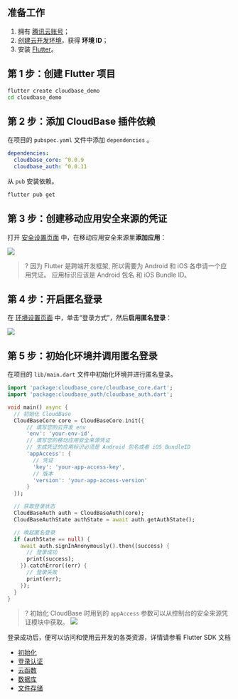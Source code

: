 ## 准备工作

1. 拥有 [腾讯云账号](https://cloud.tencent.com/document/product/378/17985)；
2. [创建云开发环境](https://cloud.tencent.com/document/product/876/41391)，获得 **环境 ID**；
3. 安装 [Flutter](https://flutter.cn/docs/get-started/install)。

## 第 1 步：创建 Flutter 项目

```sh
flutter create cloudbase_demo
cd cloudbase_demo
```

## 第 2 步：添加 CloudBase 插件依赖

在项目的 `pubspec.yaml` 文件中添加 `dependencies` 。

```yaml
dependencies:
  cloudbase_core: ^0.0.9
  cloudbase_auth: ^0.0.11
```

从 `pub` 安装依赖。

```sh
flutter pub get
```

## 第 3 步：创建移动应用安全来源的凭证

打开 [安全设置页面](https://console.cloud.tencent.com/tcb/env/safety) 中，在移动应用安全来源里**添加应用**：

<img src="https://main.qcloudimg.com/raw/1c088bc3ddb41faad995d2a8c43186e4.png">

>? 因为 Flutter 是跨端开发框架, 所以需要为 Android 和 iOS 各申请一个应用凭证。 应用标识应该是 Android 包名 和 iOS Bundle ID。

## 第 4 步：开启匿名登录

在 [环境设置页面](https://console.cloud.tencent.com/tcb/env/login) 中，单击“登录方式”，然后**启用匿名登录**：

<img src="https://main.qcloudimg.com/raw/0b6a93991575776761137e9558aed3fc.png">

## 第 5 步：初始化环境并调用匿名登录

在项目的 `lib/main.dart` 文件中初始化环境并进行匿名登录。

```dart
import 'package:cloudbase_core/cloudbase_core.dart';
import 'package:cloudbase_auth/cloudbase_auth.dart';

void main() async {
  // 初始化 CloudBase
  CloudBaseCore core = CloudBaseCore.init({
      // 填写您的云开发 env
      'env': 'your-env-id',
      // 填写您的移动应用安全来源凭证
      // 生成凭证的应用标识必须是 Android 包名或者 iOS BundleID
      'appAccess': {
        // 凭证
        'key': 'your-app-access-key',
        // 版本
        'version': 'your-app-access-version'
      }
  });

  // 获取登录状态
  CloudBaseAuth auth = CloudBaseAuth(core);
  CloudBaseAuthState authState = await auth.getAuthState();

  // 唤起匿名登录
  if (authState == null) {
    await auth.signInAnonymously().then((success) {
      // 登录成功
      print(success);
    }).catchError((err) {
      // 登录失败
      print(err);
    });
  }
}
```

>? 初始化 CloudBase 时用到的 `appAccess` 参数可以从控制台的安全来源凭证模块中获取。
> <img src="https://main.qcloudimg.com/raw/434baba046148be1d2a0effc444ec0f8.png">

登录成功后，便可以访问和使用云开发的各类资源，详情请参看 Flutter SDK 文档

- [初始化](https://docs.cloudbase.net/api-reference/flutter/initialization.html)
- [登录认证](https://docs.cloudbase.net/api-reference/flutter/authentication.html)
- [云函数](https://docs.cloudbase.net/api-reference/flutter/functions.html)
- [数据库](https://docs.cloudbase.net/api-reference/flutter/database.html)
- [文件存储](https://docs.cloudbase.net/api-reference/flutter/storage.html)
